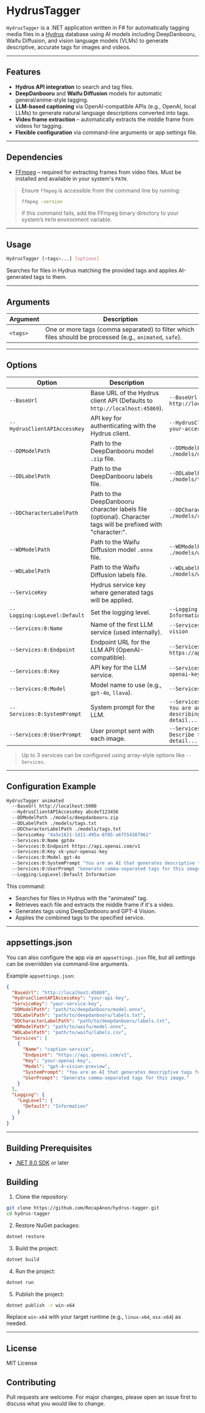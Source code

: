 # HydrusTagger

`HydrusTagger` is a .NET application written in F# for automatically tagging media files in a [Hydrus](https://github.com/hydrusnetwork/hydrus) database using AI models including DeepDanbooru, Waifu Diffusion, and vision language models (VLMs) to generate descriptive, accurate tags for images and videos.

---

## Features

- **Hydrus API integration** to search and tag files.
- **DeepDanbooru** and **Waifu Diffusion** models for automatic general/anime-style tagging.
- **LLM-based captioning** via OpenAI-compatible APIs (e.g., OpenAI, local LLMs) to generate natural language descriptions converted into tags.
- **Video frame extraction** – automatically extracts the middle frame from videos for tagging.
- **Flexible configuration** via command-line arguments or app settings file.

---

## Dependencies

- [FFmpeg](https://ffmpeg.org/) – required for extracting frames from video files. Must be installed and available in your system's `PATH`.

> Ensure `ffmpeg` is accessible from the command line by running:
> ```bash
> ffmpeg -version
> ```
> If this command fails, add the FFmpeg binary directory to your system’s `PATH` environment variable.

---

## Usage

```bash
HydrusTagger [<tags>...] [options]
```

Searches for files in Hydrus matching the provided tags and applies AI-generated tags to them.

---

## Arguments

| Argument | Description |
|--------|-------------|
| `<tags>` | One or more tags (comma separated) to filter which files should be processed (e.g., `animated`, `safe`).

---

## Options

| Option | Description | Example |
|-------|-------------|--------|
| `--BaseUrl` | Base URL of the Hydrus client API (Defaults to `http://localhost:45869`). | `--BaseUrl http://localhost:5000` |
| `--HydrusClientAPIAccessKey` | API key for authenticating with the Hydrus client. | `--HydrusClientAPIAccessKey your-access-key` |
| `--DDModelPath` | Path to the DeepDanbooru model `.zip` file. | `--DDModelPath ./models/deepdanbooru.onnx` |
| `--DDLabelPath` | Path to the DeepDanbooru labels file. | `--DDLabelPath ./models/tags.txt` |
| `--DDCharacterLabelPath` | Path to the DeepDanbooru character labels file (optional). Character tags will be prefixed with "character:". | `--DDCharacterLabelPath ./models/character_tags.txt` |
| `--WDModelPath` | Path to the Waifu Diffusion model `.onnx` file. | `--WDModelPath ./models/waifu.onnx` |
| `--WDLabelPath` | Path to the Waifu Diffusion labels file. | `--WDLabelPath ./models/waifu_labels.csv` |
| `--ServiceKey` | Hydrus service key where generated tags will be applied.
| `--Logging:LogLevel:Default` | Set the logging level. | `--Logging:LogLevel:Default Information` |
| `--Services:0:Name` | Name of the first LLM service (used internally). | `--Services:0:Name gpt4-vision` |
| `--Services:0:Endpoint` | Endpoint URL for the LLM API (OpenAI-compatible). | `--Services:0:Endpoint https://api.openai.com/v1` |
| `--Services:0:Key` | API key for the LLM service. | `--Services:0:Key your-openai-key` |
| `--Services:0:Model` | Model name to use (e.g., `gpt-4o`, `llava`). | `--Services:0:Model gpt-4o` |
| `--Services:0:SystemPrompt` | System prompt for the LLM. | `--Services:0:SystemPrompt You are an expert at describing images in detail...` |
| `--Services:0:UserPrompt` | User prompt sent with each image. | `--Services:0:UserPrompt Describe this image in detail...` |

> Up to 3 services can be configured using array-style options like `--Services`.

---

## Configuration Example

```bash
HydrusTagger animated
  --BaseUrl http://localhost:5000
  --HydrusClientAPIAccessKey abcdef123456
  --DDModelPath ./models/deepdanbooru.zip
  --DDLabelPath ./models/tags.txt
  --DDCharacterLabelPath ./models/tags.txt
  --ServiceKey "4a5e1621-1d11-495a-8f85-a6f554387961"
  --Services:0:Name gpt4v
  --Services:0:Endpoint https://api.openai.com/v1
  --Services:0:Key sk-your-openai-key
  --Services:0:Model gpt-4o
  --Services:0:SystemPrompt "You are an AI that generates descriptive tags for images."
  --Services:0:UserPrompt "Generate comma-separated tags for this image."
  --Logging:LogLevel:Default Information
```

This command:
- Searches for files in Hydrus with the "animated" tag.
- Retrieves each file and extracts the middle frame if it's a video.
- Generates tags using DeepDanbooru and GPT-4 Vision.
- Applies the combined tags to the specified service.

---

## appsettings.json

You can also configure the app via an `appsettings.json` file, but all settings can be overridden via command-line arguments.

Example `appsettings.json`:
```json
{
  "BaseUrl": "http://localhost:45869",
  "HydrusClientAPIAccessKey": "your-api-key",
  "ServiceKey": "your-service-key",
  "DDModelPath": "path/to/deepdanbooru/model.onnx",
  "DDLabelPath": "path/to/deepdanbooru/labels.txt",
  "DDCharacterLabelPath": "path/to/deepdanbooru/labels.txt",
  "WDModelPath": "path/to/waifu/model.onnx",
  "WDLabelPath": "path/to/waifu/labels.csv",
  "Services": [
    {
      "Name": "caption-service",
      "Endpoint": "https://api.openai.com/v1",
      "Key": "your-openai-key",
      "Model": "gpt-4-vision-preview",
      "SystemPrompt": "You are an AI that generates descriptive tags for images.",
      "UserPrompt": "Generate comma-separated tags for this image."
    }
  ],
  "Logging": {
    "LogLevel": {
      "Default": "Information"
    }
  }
}
```

---

## Building Prerequisites

- [.NET 9.0 SDK](https://dotnet.microsoft.com/download) or later

## Building

1. Clone the repository:
```bash
git clone https://github.com/RecapAnon/hydrus-tagger.git
cd hydrus-tagger
```

2. Restore NuGet packages:
```bash
dotnet restore
```

3. Build the project:
```bash
dotnet build
```

4. Run the project:
```bash
dotnet run
```

5. Publish the project:
```bash
dotnet publish -r win-x64
```
Replace `win-x64` with your target runtime (e.g., `linux-x64`, `osx-x64`) as needed.

---

## License

MIT License

## Contributing

Pull requests are welcome. For major changes, please open an issue first to discuss what you would like to change.
